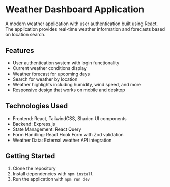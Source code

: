 # Weather Dashboard Application

A modern weather application with user authentication built using React. The application provides real-time weather information and forecasts based on location search.

## Features

- User authentication system with login functionality
- Current weather conditions display
- Weather forecast for upcoming days
- Search for weather by location
- Weather highlights including humidity, wind speed, and more
- Responsive design that works on mobile and desktop

## Technologies Used

- Frontend: React, TailwindCSS, Shadcn UI components
- Backend: Express.js
- State Management: React Query
- Form Handling: React Hook Form with Zod validation
- Weather Data: External weather API integration

## Getting Started

1. Clone the repository
2. Install dependencies with `npm install`
3. Run the application with `npm run dev`